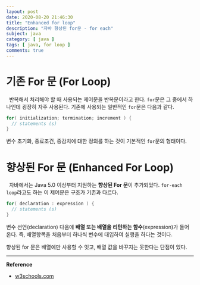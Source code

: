 ```yaml
---
layout: post
date: 2020-08-20 21:46:30
title: "Enhanced for loop"
description: "자바 향상된 for문 - for each"
subject: java
category: [ java ]
tags: [ java, for loop ]
comments: true
---
```


# 기존 For 문 (For Loop)

&nbsp; 반복해서 처리해야 할 때 사용되는 제어문을 반복문이라고 한다. `for`문은 그 중에서 하나인데 굉장히 자주 사용된다. 기존에 사용되는 일반적인 `for`문은 다음과 같다.

```java
for( initialization; termination; increment ) {
  // statements (s)
}
```

변수 초기화, 종료조건, 증감치에 대한 정의를 하는 것이 기본적인 `for`문의 형태이다.

# 향상된 For 문 (Enhanced For Loop)

&nbsp; 자바에서는 Java 5.0 이상부터 지원하는 **향상된 For 문**이 추가되었다. `for-each loop`라고도 하는 이 제어문은 구조가 기존과 다르다.

```java
for( declaration : expression ) {
  // statements (s)
}
```

변수 선언(declaration) 다음에 **배열 또는 배열을 리턴하는 함수**(expression)가 들어온다. 즉, 배열항목을 처음부터 하나씩 변수에 대입하여 실행을 하다는 것이다.

향상된 for 문은 배열에만 사용할 수 잇고, 배열 값을 바꾸지는 못한다는 단점이 있다.

---
**Reference**
+ [w3schools.com](https://w3schools.com/java/java_for_loop.asp)
